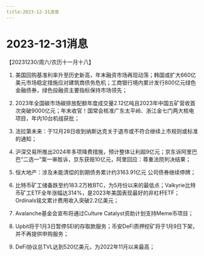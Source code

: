 ```yaml
---
title:2023-12-31消息
---
```

# 2023-12-31消息
【20231230/周六/农历十一月十八】

1. 美国回购基准利率升至历史新高，年末融资市场再现动荡；韩国或扩大660亿美元市场稳定措施应对建筑商债务危机；工商银行境内累计发行800亿元绿色金融债券，绿色投融资主要指标保持市场领先；

2. 2023年全国碳市场碳排放配额年度成交量2.12亿吨且2023年中国五矿营收首次突破9000亿元；年末收官！国常会核准广东太平岭、浙江金七门两大核电项目，年内10台机组获批；

3. 法拉第未来：于12月28日收到纳斯达克关于退市或不符合继续上市规则或标准的通知；

4. 沪深交易所推出2024年多项降费措施，预计整体让利超9亿元；京东诉阿里巴巴“二选一”案一审胜诉，京东获赔10亿元，阿里回应：尊重法院判决结果；

5. 恒大地产：涉及未能清偿的到期债务累计约3163.91亿元 公司债券继续停牌；

6. 比特币矿工储备跌至约183.2万枚BTC，为5月份以来的最低点；Valkyrie比特币矿工ETF全年涨幅达314%，是2023年美国表现最好的非杠杆ETF；Ordinals铭文累计费用收入突破2.2亿美元；

7. Avalanche基金会宣布将通过Culture Catalyst资助计划支持Meme币项目；

8. Upbit将于1月3日暂停SEI的存取款服务；币安DeFi质押挖矿将于1月9日下架，并不再提供申购服务；

9. DeFi协议总TVL达到520亿美元，为2022年11月以来最高；